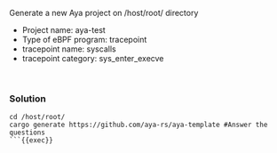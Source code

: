 Generate a new Aya project on /host/root/ directory
* Project name: aya-test
* Type of eBPF program: tracepoint
* tracepoint name: syscalls
* tracepoint category: sys_enter_execve

<br>

### Solution

```plain
cd /host/root/
cargo generate https://github.com/aya-rs/aya-template #Answer the questions
```{{exec}}
